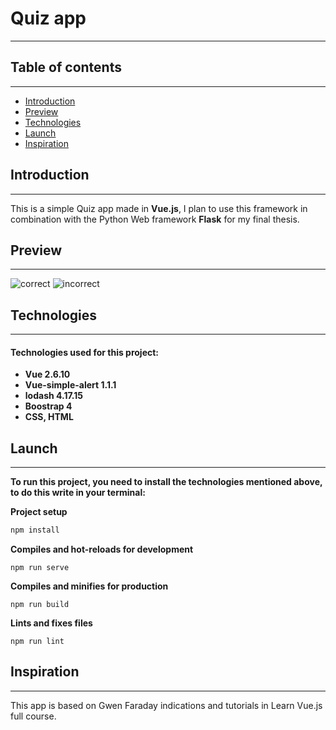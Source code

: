 # Quiz app

___
## Table of contents
___
* [Introduction](#introduction)
* [Preview](#preview)
* [Technologies](#technologies)
* [Launch](#launch)
* [Inspiration](#inspiration)

## Introduction
___

This is a simple Quiz app made in **Vue.js**, I plan to use this framework in combination with the Python Web framework **Flask** for my final thesis.

## Preview
___
![correct](https://github.com/aduJohn/-Vue.js-basisc-Quizz-app/blob/master/correct.JPG)
![incorrect](https://github.com/aduJohn/-Vue.js-basisc-Quizz-app/blob/master/incorrect.JPG)

## Technologies
___
#### Technologies used for this project:
- **Vue 2.6.10**
- **Vue-simple-alert 1.1.1**
- **lodash 4.17.15**
- **Boostrap 4**
- **CSS, HTML**

## Launch
___
**To run this project, you need to install the technologies mentioned above, to do this write in your terminal:**

**Project setup**
```sh
npm install
```
**Compiles and hot-reloads for development**
```
npm run serve
```
**Compiles and minifies for production**
```
npm run build
```
**Lints and fixes files**
```
npm run lint
```

## Inspiration
___
This app is based on Gwen Faraday indications and tutorials in Learn Vue.js full course.

